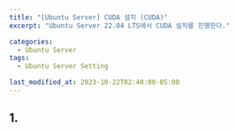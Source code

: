 ```yaml
---
title: "[Ubuntu Server] CUDA 설치 (CUDA)"
excerpt: "Ubuntu Server 22.04 LTS에서 CUDA 설치를 진행한다."

categories:
  - Ubuntu Server
tags:
  - Ubuntu Server Setting

last_modified_at: 2023-10-22T02:40:00-05:00
---
```


## 1.

```

```
